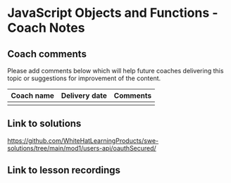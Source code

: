 # JavaScript Objects and Functions - Coach Notes

## Coach comments
Please add comments below which will help future coaches delivering this topic or suggestions for improvement of the content.

|**Coach name**|**Delivery date**|**Comments**|
|--------------|-----------------|------------|
||||

## Link to solutions
https://github.com/WhiteHatLearningProducts/swe-solutions/tree/main/mod1/users-api/oauthSecured/

## Link to lesson recordings